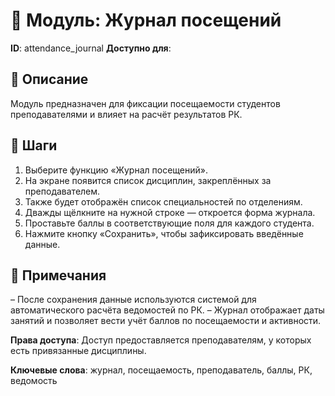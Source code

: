 # 📘 Модуль: Журнал посещений
**ID**: attendance_journal
**Доступно для**: 

## 📝 Описание
Модуль предназначен для фиксации посещаемости студентов преподавателями и влияет на расчёт результатов РК.

## 🩜 Шаги
1. Выберите функцию «Журнал посещений».
2. На экране появится список дисциплин, закреплённых за преподавателем.
3. Также будет отображён список специальностей по отделениям.
4. Дважды щёлкните на нужной строке — откроется форма журнала.
5. Проставьте баллы в соответствующие поля для каждого студента.
6. Нажмите кнопку «Сохранить», чтобы зафиксировать введённые данные.

## 📌 Примечания
– После сохранения данные используются системой для автоматического расчёта ведомостей по РК.
– Журнал отображает даты занятий и позволяет вести учёт баллов по посещаемости и активности.

**Права доступа**: Доступ предоставляется преподавателям, у которых есть привязанные дисциплины.

**Ключевые слова**: журнал, посещаемость, преподаватель, баллы, РК, ведомость
